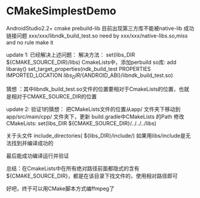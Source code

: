 # CMakeSimplestDemo
AndroidStudio2.2+ cmake  prebuild-lib
目前出现第三方库不能被native-lib 成功链接问题
xxx/xxx/libndk_build_test.so need by xxx/xxx/native-libs.so,miss and no rule make it

update 1:
已经解决上述问题：
解决方法：
set(libs_DIR ${CMAKE_SOURCE_DIR}/libs)
CmakeLists中，添加perbuild so库:
add libaray()
set_target_properties(ndk_build_test   PROPERTIES IMPORTED_LOCATION  ${libs_DIR}/${ANDROID_ABI}/libndk_build_test.so)

猜想 ：其中libndk_build_test.so文件的位置要相对于CmakeLists的位置，也就是相对于CMAKE_SOURCE_DIR的位置

update 2:
验证1的猜想：
把CMakeLists文件的位置从app/ 文件夹下移动到app/src/main/cpp/ 文件夹下，更新 build.gradle中CMakeLists 的Path
修改CMakeLists:
set(libs_DIR ${CMAKE_SOURCE_DIR}/../../../libs)

关于头文件
include_directories( ${libs_DIR}/include/) 如果用libs/include是无法找到并编译成功的

最后能成功编译运行并验证

总结：在CmakeLists中在所有绝对路径前面都隐式的含有${CMAKE_SOURCE_DIR}，都是在该目录下找文件的，使用相对路径即可

好吧，终于可以用CMake脚本方式编ffmpeg了